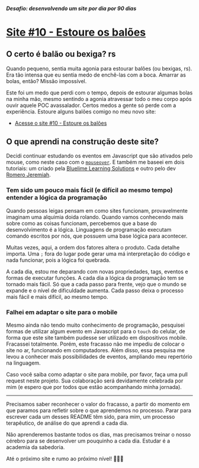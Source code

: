 ##### Desafio: desenvolvendo um site por dia por 90 dias 

# [Site #10 - Estoure os balões](https://www.dorlyneto.com/90sites/10-estoure-os-baloes)

## O certo é balão ou bexiga? rs

Quando pequeno, sentia muita agonia para estourar balões (ou bexigas, rs). Era tão intensa que eu sentia medo de enchê-las com a boca. Amarrar as bolas, então? Missão impossível.

Este foi um medo que perdi com o tempo, depois de estourar algumas bolas na minha mão, mesmo sentindo a agonia atravessar todo o meu corpo após ouvir aquele POC avassalador. Certos medos a gente só perde com a experiência. Estoure alguns balões comigo no meu novo site:

* [Acesse o site #10 - Estoure os balões](https://www.dorlyneto.com/90sites/10-estoure-os-baloes)

## O que aprendi na construção deste site?

Decidi continuar estudando os eventos em Javascript que são ativados pelo mouse, como neste caso com o [```mouseover```](https://developer.mozilla.org/pt-BR/docs/Web/API/Element/mouseover_event). E também me baseei em dois tutoriais: um criado pela [Bluelime Learning Solutions](https://www.udemy.com/course/javascript-for-beginners-create-27-projects-from-scratch/) e outro pelo dev [Romero Jeremiah](https://github.com/romeojeremiah).

### Tem sido um pouco mais fácil (e difícil ao mesmo tempo) entender a lógica da programação

Quando pessoas leigas pensam em como sites funcionam, provavelmente imaginam uma alquimia doida rolando. Quando vamos conhecendo mais sobre como as coisas funcionam, percebemos que a base do desenvolvimento é a lógica. Linguagens de programação executam comando escritos por nós, que possuem uma base lógica para acontecer. 

Muitas vezes, aqui, a ordem dos fatores altera o produto. Cada detalhe importa. Uma ```;``` fora do lugar pode gerar uma má interpretação do código e nada funcionar, pois a lógica foi quebrada. 

A cada dia, estou me deparando com novas propriedades, tags, eventos e formas de executar funções. A cada dia a lógica da programação tem se tornado mais fácil. Só que a cada passo para frente, vejo que o mundo se expande e o nível de dificuldade aumenta. Cada passo deixa o processo mais fácil e mais difícil, ao mesmo tempo. 

### Falhei em adaptar o site para o mobile

Mesmo ainda não tendo muito conhecimento de programação, pesquisei formas de utilizar algum evento em Javascript para o ```touch``` do celular, de forma que este site também pudesse ser utilizado em dispositivos mobile. Fracassei totalmente. Porém, este fracasso não me impediu de colocar o site no ar, funcionando em computadores. Além disso, essa pesquisa me levou a conhecer mais possibilidades de eventos, ampliando meu repertório na linguagem. 

Caso você saiba como adaptar o site para mobile, por favor, faça uma pull request neste projeto. Sua colaboração será devidamente celebrada por mim (e espero que por todos que estão acompanhando minha jornada).

---

Precisamos saber reconhecer o valor do fracasso, a partir do momento em que paramos para refletir sobre o que aprendemos no processo. Parar para escrever cada um desses README têm sido, para mim, um processo terapêutico, de análise do que aprendi a cada dia.

Não aprenderemos bastante todos os dias, mas precisamos treinar o nosso cérebro para se desenvolver um pouquinho a cada dia. Estudar é a academia da sabedoria.

Até o próximo site e rumo ao próximo nível! 🚀🚀🚀
